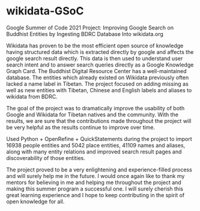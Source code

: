 # wikidata-GSoC
Google Summer of Code 2021 Project: Improving Google Search on Buddhist Entities by Ingesting BDRC Database Into wikidata.org

Wikidata has proven to be the most efficient open source of knowledge having structured data which is extracted directly by google and affects the google search result directly. This data is then used to understand user search intent and to answer search queries directly as a Google Knowledge Graph Card. The Buddhist Digital Resource Center has a well-maintained database. The entities which already existed on Wikidata previously often lacked a name label in Tibetan. The project focused on adding missing as well as new entities with Tibetan, Chinese and English labels and aliases to wikidata from BDRC.

The goal of the project was to dramatically improve the usability of both Google and Wikidata for Tibetan natives and the community. With the results, we are sure that the contributions made throughout the project will be very helpful as the results continue to improve over time.

Used Python + OpenRefine + QuickStatements during the project to import 16938 people entities and 5042 place entities, 41109 names and aliases, along with many entity relations and improved search result pages and discoverability of those entities.

The project proved to be a very enlightening and experience-filled process and will surely help me in the future. I would once again like to thank my mentors for believing in me and helping me throughout the project and making this summer program a successful one. I will surely cherish this great learning experience and I hope to keep contributing in the spirit of open knowledge for all.
